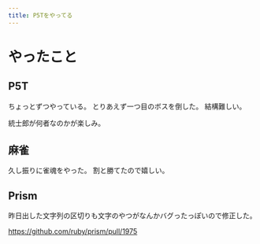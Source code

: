 ```yaml
---
title: P5Tをやってる
---
```


# やったこと

## P5T

ちょっとずつやっている。
とりあえず一つ目のボスを倒した。
結構難しい。

統士郎が何者なのかが楽しみ。

## 麻雀

久し振りに雀魂をやった。
割と勝てたので嬉しい。

## Prism

昨日出した文字列の区切りも文字のやつがなんかバグったっぽいので修正した。

<https://github.com/ruby/prism/pull/1975>
